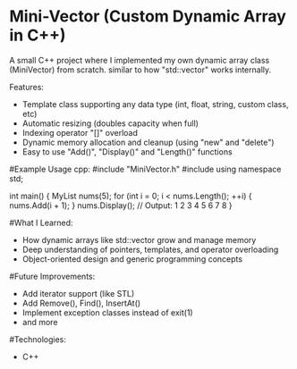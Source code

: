 # Mini-Vector (Custom Dynamic Array in C++)
A small C++ project where I implemented my own dynamic array class (MiniVector) from scratch. similar to how "std::vector" works internally.

Features:
- Template class supporting any data type (int, float, string, custom class, etc)
- Automatic resizing (doubles capacity when full)
- Indexing operator "[]" overload
- Dynamic memory allocation and cleanup (using "new" and "delete")
- Easy to use "Add()", "Display()" and "Length()" functions

#Example Usage
cpp:
#include "MiniVector.h"
#include <iostream>
using namespace std;

int main() {
    MyList<int> nums(5);
    for (int i = 0; i < nums.Length(); ++i) {
        nums.Add(i + 1);
    }
    nums.Display(); // Output: 1 2 3 4 5 6 7 8
}

#What I Learned:
- How dynamic arrays like std::vector grow and manage memory
- Deep understanding of pointers, templates, and operator overloading
- Object-oriented design and generic programming concepts

#Future Improvements:
- Add iterator support (like STL)
- Add Remove(), Find(), InsertAt()
- Implement exception classes instead of exit(1)
- and more

#Technologies:
- C++

